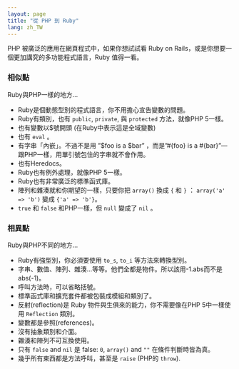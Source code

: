```yaml
---
layout: page
title: "從 PHP 到 Ruby"
lang: zh_TW
---
```


PHP 被廣泛的應用在網頁程式中，如果你想試試看 Ruby on Rails，或是你想要一個更加講究的多功能程式語言，Ruby 值得一看。

### 相似點

Ruby與PHP一樣的地方...

* Ruby是個動態型別的程式語言，你不用擔心宣告變數的問題。
* Ruby有類別，也有 `public`, `private`, 與 `protected` 方法，就像PHP 5一樣。
* 也有變數以$號開頭 (在Ruby中表示這是全域變數)
* 也有 `eval` 。
* 有字串「內嵌」。不過不是用 ”$foo is a $bar” ，而是”#\{foo} is a
  #\{bar}”—跟PHP一樣，用單引號包住的字串就不會作用。
* 也有Heredocs。
* Ruby也有例外處理，就像PHP 5一樣。
* Ruby也有非常廣泛的標準函式庫。
* 陣列和雜湊就和你期望的一樣，只要你把 `array()` 換成 `{` 和 `}` ： `array('a' => 'b')` 變成
  `{'a' => 'b'}`。
* `true` 和 `false` 和PHP一樣，但 `null` 變成了 `nil` 。

### 相異點

Ruby與PHP不同的地方...

* Ruby有強型別，你必須要使用 `to_s`, `to_i` 等方法來轉換型別。
* 字串、數值、陣列、雜湊...等等。他們全都是物件。所以該用-1.abs而不是abs(-1)。
* 呼叫方法時，可以省略括號。
* 標準函式庫和擴充套件都被包裝成模組和類別了。
* 反射(reflection)是 Ruby 物件與生俱來的能力，你不需要像在PHP 5中一樣使用 `Reflection` 類別。
* 變數都是參照(references)。
* 沒有抽象類別和介面。
* 雜湊和陣列不可互換使用。
* 只有 `false` and `nil` 是 false: `0`, `array()` and `""` 在條件判斷時皆為真。
* 幾乎所有東西都是方法呼叫，甚至是 `raise` (PHP的 `throw`).

